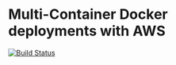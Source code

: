# Multi-Container Docker deployments with AWS

[![Build Status](https://travis-ci.org/FinleyMcIlwaine/multi-docker.svg?branch=master)](https://travis-ci.org/FinleyMcIlwaine/multi-docker)
